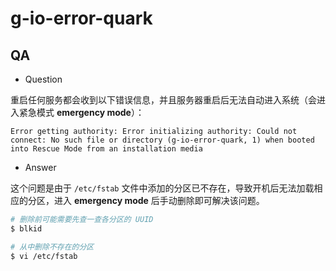 # g-io-error-quark

## QA

* Question

重启任何服务都会收到以下错误信息，并且服务器重启后无法自动进入系统（会进入紧急模式 **emergency mode**）：

```plain
Error getting authority: Error initializing authority: Could not connect: No such file or directory (g-io-error-quark, 1) when booted into Rescue Mode from an installation media
```

* Answer

这个问题是由于 `/etc/fstab` 文件中添加的分区已不存在，导致开机后无法加载相应的分区，进入 **emergency mode** 后手动删除即可解决该问题。

```bash
# 删除前可能需要先查一查各分区的 UUID
$ blkid

# 从中删除不存在的分区
$ vi /etc/fstab
```